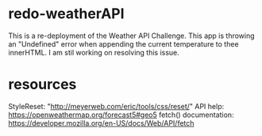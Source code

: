 # redo-weatherAPI
This is a re-deployment of the Weather API Challenge.  This app is throwing an "Undefined" error when appending the current temperature to thee innerHTML.  I am stil working on resolving this issue.




# resources
StyleReset: "http://meyerweb.com/eric/tools/css/reset/"
API help: https://openweathermap.org/forecast5#geo5
fetch() documentation:  https://developer.mozilla.org/en-US/docs/Web/API/fetch
